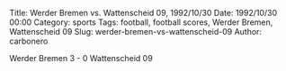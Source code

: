 Title: Werder Bremen vs. Wattenscheid 09, 1992/10/30
Date: 1992/10/30 00:00
Category: sports
Tags: football, football scores, Werder Bremen, Wattenscheid 09
Slug: werder-bremen-vs-wattenscheid-09
Author: carbonero


Werder Bremen 3 - 0 Wattenscheid 09
